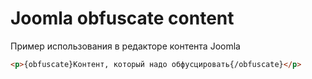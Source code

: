 # Joomla obfuscate content
Пример использования в редакторе контента Joomla
```html
<p>{obfuscate}Контент, который надо обфусцировать{/obfuscate}</p>
```